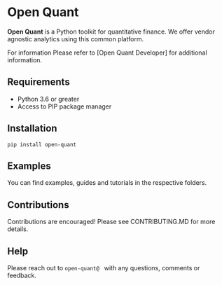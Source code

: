 # Open Quant

**Open Quant** is a Python toolkit for quantitative finance. We offer vendor agnostic analytics using this common platform.



For information Please refer to [Open Quant Developer] for additional information.

## Requirements

* Python 3.6 or greater
* Access to PIP package manager

## Installation

```
pip install open-quant
```

## Examples

You can find examples, guides and tutorials in the respective folders.

## Contributions

Contributions are encouraged! Please see CONTRIBUTING.MD for more details.

## Help

Please reach out to `open-quant@ ` with any questions, comments or feedback.
